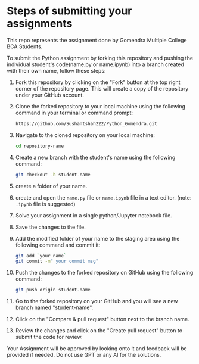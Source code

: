 # Steps of submitting your assignments
This repo represents the assignment done by Gomendra Multiple College BCA Students.

To submit the Python assignment by forking this repository and pushing the individual student's code(name.py or name.ipynb) into a branch created with their own name, follow these steps:

1. Fork this repository by clicking on the "Fork" button at the top right corner of the repository page. This will create a copy of the repository under your GitHub account.

2. Clone the forked repository to your local machine using the following command in your terminal or command prompt:
   ```sh
   https://github.com/Sushantshah222/Python_Gomendra.git
   
3. Navigate to the cloned repository on your local machine:

    ```sh
    cd repository-name
    
4. Create a new branch with the student's name using the following command:

    ```sh
    git checkout -b student-name
5. create a folder of your name.
6. create and open the `name.py` file or `name.ipynb` file in a text editor.
(note: `.ipynb` file is suggested)

7. Solve your assignment in a single python/Jupyter notebook file.

8. Save the changes to the file.

9. Add the modified folder of your name to the staging area using the following command and commit it:
    ```sh
   git add `your name`
   git commit -m" your commit msg" 


10. Push the changes to the forked repository on GitHub using the following command:

    ```sh        
    git push origin student-name

11. Go to the forked repository on your GitHub and you will see a new branch named "student-name". 

12. Click on the "Compare & pull request" button next to the branch name.

13. Review the changes and click on the "Create pull request" button to submit the code for review.


Your Assignment will be approved by looking onto it and feedback will be provided if needed.
Do not use GPT or any AI for the solutions.


